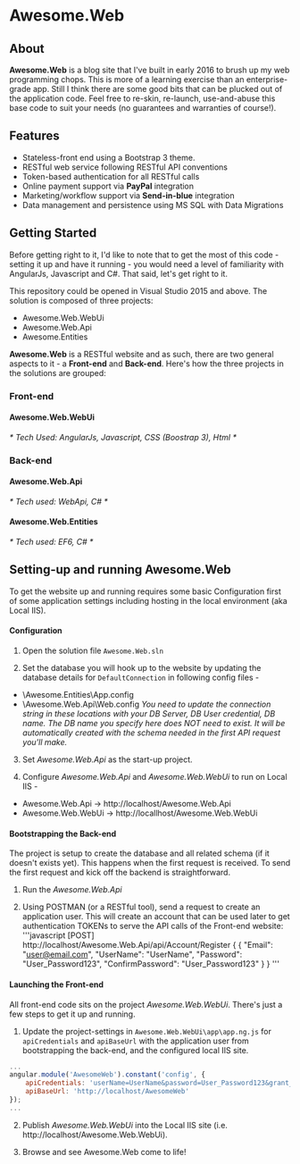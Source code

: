 # Awesome.Web

## About 
**Awesome.Web** is a blog site that I've built in early 2016 to brush up my web programming chops. This is more of a learning exercise than an enterprise-grade app. Still I think there are some good bits that can be plucked out of the application code. Feel free to re-skin, re-launch, use-and-abuse this base code to suit your needs (no guarantees and warranties of course!). 

## Features
* Stateless-front end using a Bootstrap 3 theme.
* RESTful web service following RESTful API conventions
* Token-based authentication for all RESTful calls
* Online payment support via **PayPal** integration
* Marketing/workflow support via **Send-in-blue** integration
* Data management and persistence using MS SQL with Data Migrations

## Getting Started
Before getting right to it, I'd like to note that to get the most of this code - setting it up and have it running - you would need a level of familiarity with AngularJs, Javascript and C#. That said, let's get right to it.

This repository could be opened in Visual Studio 2015 and above. The solution is composed of three projects:
* Awesome.Web.WebUi
* Awesome.Web.Api
* Awesome.Entities

**Awesome.Web** is a RESTful website and as such, there are two general aspects to it - a **Front-end** and **Back-end**. Here's how the three projects in the solutions are grouped:

### Front-end
#### Awesome.Web.WebUi
_* Tech Used: AngularJs, Javascript, CSS (Boostrap 3), Html *_

### Back-end
#### Awesome.Web.Api
_* Tech used: WebApi, C# *_
#### Awesome.Web.Entities
_* Tech used: EF6, C# *_

## Setting-up and running Awesome.Web

To get the website up and running requires some basic Configuration first of some application settings including hosting in the local environment (aka Local IIS). 

#### Configuration

1. Open the solution file `Awesome.Web.sln`

2. Set the database you will hook up to the website by updating the database details for `DefaultConnection` in following config files -
* \Awesome.Entities\App.config
* \Awesome.Web.Api\Web.config
*You need to update the connection string in these locations with your DB Server, DB User credential, DB name. The DB name you specify here does NOT need to exist. It will be automatically created with the schema needed in the first API request you'll make.* 
 
3. Set *Awesome.Web.Api* as the start-up project.

4. Configure *Awesome.Web.Api* and *Awesome.Web.WebUi* to run on Local IIS -
* Awesome.Web.Api -> http://localhost/Awesome.Web.Api
* Awesome.Web.WebUi -> http://locallhost/Awesome.Web.WebUi

#### Bootstrapping the Back-end

The project is setup to create the database and all related schema (if it doesn't exists yet). This happens when the first request is received. To send the first request and kick off the backend is straightforward.

1. Run the *Awesome.Web.Api*

2. Using POSTMAN (or a RESTful tool), send a request to create an application user. This will create an account that can be used later to get authentication TOKENs to serve the API calls of the Front-end website:
'''javascript
[POST] http://localhost/Awesome.Web.Api/api/Account/Register
{
  {
  "Email": "user@email.com",
  "UserName": "UserName",
  "Password": "User_Password123",
  "ConfirmPassword": "User_Password123"
  }
}
'''

#### Launching the Front-end

All front-end code sits on the project *Awesome.Web.WebUi*. There's just a few steps to get it up and running.

1. Update the project-settings in `Awesome.Web.WebUi\app\app.ng.js` for `apiCredentials` and `apiBaseUrl` with the application user from bootstrapping the back-end, and the configured local IIS site.
```javascript
...
angular.module('AwesomeWeb').constant('config', {
	apiCredentials: 'userName=UserName&password=User_Password123&grant_type=password',
	apiBaseUrl: 'http://localhost/AwesomeWeb'
});
...
```

2. Publish *Awesome.Web.WebUi* into the Local IIS site (i.e. http://localhost/Awesome.Web.WebUi).

3. Browse and see Awesome.Web come to life!





